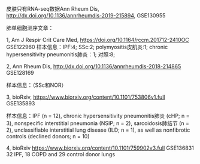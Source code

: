 
皮肤只有RNA-seq数据Ann Rheum Dis, http://dx.doi.org/10.1136/annrheumdis-2019-215894, GSE130955

肺单细胞测序文章：

1, Am J Respir Crit Care Med, https://doi.org/10.1164/rccm.201712-2410OC  GSE122960
样本信息：IPF:4;  SSc:2;  polymyositis皮肌炎:1;  chronic hypersensitivity pneumonitis肺炎：1;  对照:8;

2, Ann Rheum Dis,  http://dx.doi.org/10.1136/annrheumdis-2018-214865  GSE128169

样本信息：（SSc和NOR）

3, bioRxiv, https://www.biorxiv.org/content/10.1101/753806v1.full  GSE135893

样本信息：IPF (n = 12), chronic hypersensitivity pneumonitis肺炎 (cHP; n = 3), nonspecific interstitial pneumonia (NSIP; n = 2), sarcoidosis肺结节 (n = 2),  unclassifiable interstitial lung disease (ILD; n = 1), as well as nonfibrotic controls (declined donors; n = 10)

4, bioRxiv
https://www.biorxiv.org/content/10.1101/759902v3.full  GSE136831
32 IPF, 18 COPD and 29 control donor lungs



